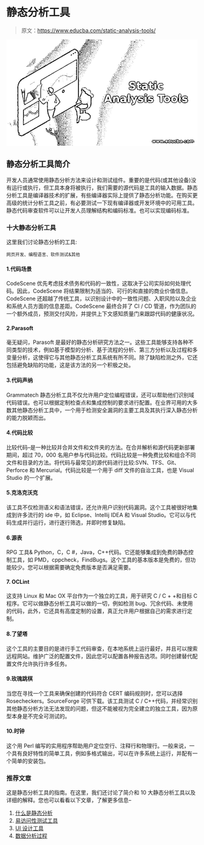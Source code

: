 # 静态分析工具

> 原文：<https://www.educba.com/static-analysis-tools/>

![Static Analysis Tools](img/ac9dc9b6cb6b7588d8f293ae4dd8142a.png)



## 静态分析工具简介

开发人员通常使用静态分析方法来设计和测试组件。重要的是代码(或其他设备)没有运行或执行，但工具本身将被执行，我们需要的源代码是工具的输入数据。静态分析工具是编译器技术的扩展，有些编译器实际上提供了静态分析功能。在购买更高级的统计分析工具之前，有必要测试一下现有编译器或开发环境中的可用工具。静态代码审查软件可以让开发人员理解结构和编码标准。也可以实现编码标准。

### 十大静态分析工具

这里我们讨论静态分析的工具:

<small>网页开发、编程语言、软件测试&其他</small>

#### 1.代码场景

CodeScene 优先考虑技术债务和代码的一致性，这取决于公司实际如何处理代码。因此，CodeScene 将结果限制为适当的、可行的和直接的商业价值信息。CodeScene 还超越了传统工具，以识别设计中的一致性问题、入职风险以及企业和系统人员方面的信息差距。CodeScene 最终合并了 CI / CD 管道，作为团队的一个额外成员，预测交付风险，并提供上下文感知质量门来跟踪代码的健康状况。

#### 2.Parasoft

毫无疑问，Parasoft 是最好的静态分析研究方法之一。这些工具能够支持各种不同类型的技术，例如基于模型的分析、基于流程的分析、第三方分析以及过程和多变量分析，这使得它与其他静态分析工具系统有所不同。除了缺陷检测之外，它还包括避免缺陷的功能，这是该方法的另一个积极之处。

#### 3.代码声纳

Grammatech 静态分析工具不仅允许用户定位编程错误，还可以帮助他们识别域代码错误。也可以根据定制检查点和集成控制的要求进行配置。在业界可用的大多数其他静态分析工具中，一个用于检测安全漏洞的主要工具及其执行深入静态分析的能力脱颖而出。

#### 4.代码比较

比较代码–是一种比较并合并文件和文件夹的方法。在合并解析和源代码更新部署期间，超过 70，000 名用户参与代码比较。代码比较是一种免费比较和组合不同文件和目录的方法。将代码与最常见的源代码进行比较:SVN、TFS、Git、Perforce 和 Mercurial。代码比较是一个用于 diff 文件的自治工具，也是 Visual Studio 的一个扩展。

#### 5.克洛克沃克

该工具不仅检测语义和语法错误，还允许用户识别代码漏洞。这个工具被很好地集成到许多流行的 ide 中，如 Eclipse、Intellij IDEA 和 Visual Studio。它可以与代码生成并行运行，进行逐行筛选，并即时修复缺陷。

#### 6.源表

RPG 工具& Python，C，C #，Java，C++代码。它还能够集成到免费的静态控制工具，如 PMD，cppcheck，FindBugs。这个工具的基本版本是免费的，但功能较少。您可以根据需要确定免费版本是否满足需要。

#### 7\. OCLint

这支持 Linux 和 Mac OX 平台作为一个独立的工具，用于研究 C / C + +和目标 C 程序。它可以做静态分析工具可以做的一切，例如检测 bug、冗余代码、未使用的代码，此外，它还具有高度定制的设置，真正允许用户根据自己的需求进行定制。

#### 8.了望塔

这个工具的主要目的是进行手工代码审查，在本地系统上运行最好，并且可以搜索远程网站。维护广泛的配置文件，因此您可以配置各种报告选项。同时创建替代配置文件允许执行许多任务。

#### 9.玫瑰跳棋

当您在寻找一个工具来确保创建的代码符合 CERT 编码规则时，您可以选择 Rosecheckers。SourceForge 可供下载。该工具测试 C / C++代码，并经常识别其他静态分析方法无法发现的问题，但这不能被视为完全建立的独立工具，因为原型本身是不完全可测试的。

#### 10.时钟

这个用 Perl 编写的实用程序帮助用户定位空行、注释行和物理行。一般来说，一个具有良好特性的简单工具，例如多格式输出，可以在许多系统上运行，并配有一个简单的安装包。

### 推荐文章

这是静态分析工具的指南。在这里，我们还讨论了简介和 10 大静态分析工具以及详细的解释。您也可以看看以下文章，了解更多信息–

1.  [什么是静态分析](https://www.educba.com/what-is-static-analysis/)
2.  [易访问性测试工具](https://www.educba.com/accessibility-testing-tools/)
3.  [UI 设计工具](https://www.educba.com/ui-design-tools/)
4.  [数据分析过程](https://www.educba.com/data-analysis-process/)





